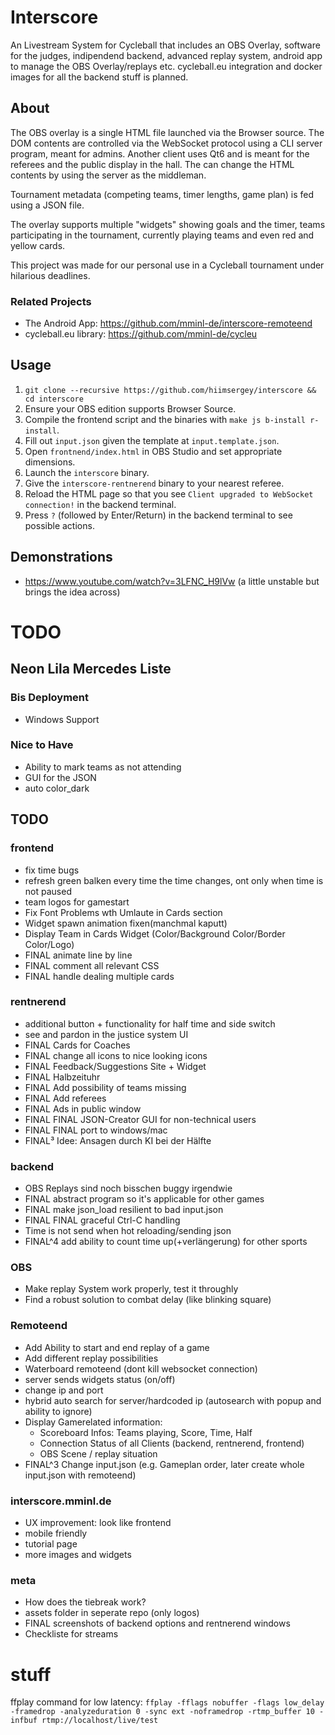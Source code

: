 # Interscore
An Livestream System for Cycleball that includes an OBS Overlay, software for the judges, indipendend backend, advanced replay system, android app to manage the OBS Overlay/replays etc. cycleball.eu integration and docker images for all the backend stuff is planned.

## About
The OBS overlay is a single HTML file launched via the Browser source.
The DOM contents are controlled via the WebSocket protocol using a CLI server program, meant for admins.
Another client uses Qt6 and is meant for the referees and the public display in the hall. The can change the HTML contents by using the server as the middleman.

Tournament metadata (competing teams, timer lengths, game plan) is fed using a JSON file.

The overlay supports multiple "widgets" showing goals and the timer, teams participating in the tournament, currently playing teams and even red and yellow cards.

This project was made for our personal use in a Cycleball tournament under hilarious deadlines.

### Related Projects
- The Android App: https://github.com/mminl-de/interscore-remoteend
- cycleball.eu library: https://github.com/mminl-de/cycleu

## Usage
1. `git clone --recursive https://github.com/hiimsergey/interscore && cd interscore`
2. Ensure your OBS edition supports Browser Source.
3. Compile the frontend script and the binaries with `make js b-install r-install`.
4. Fill out `input.json` given the template at `input.template.json`.
5. Open `frontnend/index.html` in OBS Studio and set appropriate dimensions.
6. Launch the `interscore` binary.
7. Give the `interscore-rentnerend` binary to your nearest referee.
8. Reload the HTML page so that you see `Client upgraded to WebSocket connection!` in the backend terminal.
9. Press `?` (followed by Enter/Return) in the backend terminal to see possible actions.

## Demonstrations
- https://www.youtube.com/watch?v=3LFNC_H9lVw (a little unstable but brings the idea across)

# TODO
## Neon Lila Mercedes Liste

### Bis Deployment
- Windows Support

### Nice to Have
- Ability to mark teams as not attending
- GUI for the JSON
- auto color_dark

## TODO

### frontend
- fix time bugs
- refresh green balken every time the time changes, ont only when time is not paused
- team logos for gamestart
- Fix Font Problems wth Umlaute in Cards section
- Widget spawn animation fixen(manchmal kaputt)
- Display Team in Cards Widget (Color/Background Color/Border Color/Logo)
- FINAL animate line by line
- FINAL comment all relevant CSS
- FINAL handle dealing multiple cards

### rentnerend
- additional button + functionality for half time and side switch
- see and pardon in the justice system UI
- FINAL Cards for Coaches
- FINAL change all icons to nice looking icons
- FINAL Feedback/Suggestions Site + Widget
- FINAL Halbzeituhr
- FINAL Add possibility of teams missing
- FINAL Add referees
- FINAL Ads in public window
- FINAL FINAL JSON-Creator GUI for non-technical users
- FINAL FINAL port to windows/mac
- FINAL³ Idee: Ansagen durch KI bei der Hälfte

### backend
- OBS Replays sind noch bisschen buggy irgendwie
- FINAL abstract program so it's applicable for other games
- FINAL make json_load resilient to bad input.json
- FINAL FINAL graceful Ctrl-C handling
- Time is not send when hot reloading/sending json
- FINAL^4 add ability to count time up(+verlängerung) for other sports

### OBS
- Make replay System work properly, test it throughly
- Find a robust solution to combat delay (like blinking square)

### Remoteend
- Add Ability to start and end replay of a game
- Add different replay possibilities
- Waterboard remoteend (dont kill websocket connection)
- server sends widgets status (on/off)
- change ip and port
- hybrid auto search for server/hardcoded ip (autosearch with popup and ability to ignore)
- Display Gamerelated information:
	- Scoreboard Infos: Teams playing, Score, Time, Half
	- Connection Status of all Clients (backend, rentnerend, frontend)
	- OBS Scene / replay situation
- FINAL^3 Change input.json (e.g. Gameplan order, later create whole input.json with remoteend)

### interscore.mminl.de
- UX improvement: look like frontend
- mobile friendly
- tutorial page
- more images and widgets

### meta
- How does the tiebreak work?
- assets folder in seperate repo (only logos)
- FINAL screenshots of backend options and rentnerend windows
- Checkliste for streams

# stuff
ffplay command for low latency: `ffplay -fflags nobuffer -flags low_delay -framedrop -analyzeduration 0 -sync ext -noframedrop -rtmp_buffer 10 -infbuf rtmp://localhost/live/test`
